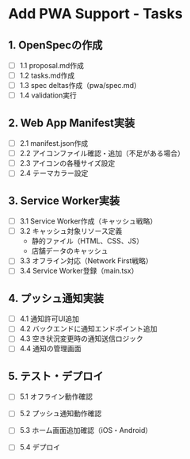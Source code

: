 # Add PWA Support - Tasks

## 1. OpenSpecの作成
- [ ] 1.1 proposal.md作成
- [ ] 1.2 tasks.md作成
- [ ] 1.3 spec deltas作成（pwa/spec.md）
- [ ] 1.4 validation実行

## 2. Web App Manifest実装
- [ ] 2.1 manifest.json作成
- [ ] 2.2 アイコンファイル確認・追加（不足がある場合）
- [ ] 2.3 アイコンの各種サイズ設定
- [ ] 2.4 テーマカラー設定

## 3. Service Worker実装
- [ ] 3.1 Service Worker作成（キャッシュ戦略）
- [ ] 3.2 キャッシュ対象リソース定義
  - 静的ファイル（HTML、CSS、JS）
  - 店舗データのキャッシュ
- [ ] 3.3 オフライン対応（Network First戦略）
- [ ] 3.4 Service Worker登録（main.tsx）

## 4. プッシュ通知実装
- [ ] 4.1 通知許可UI追加
- [ ] 4.2 バックエンドに通知エンドポイント追加
- [ ] 4.3 空き状況変更時の通知送信ロジック
- [ ] 4.4 通知の管理画面

## 5. テスト・デプロイ
- [ ] 5.1 オフライン動作確認
- [ ] 5.2 プッシュ通知動作確認
- [ ] 5.3 ホーム画面追加確認（iOS・Android）
- [ ] 5.4 デプロイ

